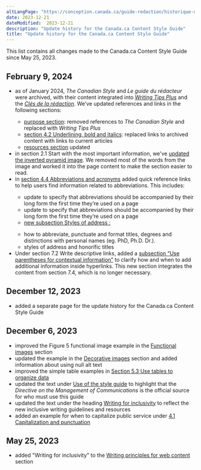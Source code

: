 ```yaml
---
altLangPage: "https://conception.canada.ca/guide-redaction/historique-modifications.html"
date: 2023-12-21
dateModified:  2023-12-21
description: "Update history for the Canada.ca Content Style Guide"
title: "Update history for the Canada.ca Content Style Guide"
---
```

<p>This list contains all changes made to the Canada.ca Content Style Guide since May 25, 2023.</p>
<h2>February 9, 2024</h2>
<ul class="mrgn-tp-lg">
   <li>as of January 2024, <cite>The Canadian Style</cite> and <cite>Le guide du rédacteur</cite> were archived, with their content integrated into <a href="https://www.noslangues-ourlanguages.gc.ca/en/writing-tips-plus/index-eng"><cite>Writing Tips Plus</cite></a> and the <span lang=fr><a href="https://www.noslangues-ourlanguages.gc.ca/fr/cles-de-la-redaction/index-fra"><cite>Clés de la rédaction</cite></a></span>. We’ve updated references and links in the following sections:</li>
   <ul>
      <li><a href="/style-guide/#toc2">purpose section</a>: removed references to <cite>The Canadian Style</cite> and replaced with <cite>Writing Tips Plus</cite></li>
      <li><a href="/style-guide/#wp4-2">section 4.2 Underlining, bold and italics</a>: replaced links to archived content with links to current articles</li>
      <li><a href="/style-guide/#resources">resources section</a> updated</li>
   </ul>
   <li>in section 2.1 Start with the most important information, we've <a href="/style-guide/#wp2-1">updated the inverted pyramid image</a>. We removed most of the words from the image and worked it into the page content to make the section easier to read.</li>
   <li>in <a href="/style-guide/#wp4-4">section 4.4 Abbreviations and acronyms</a> added quick reference links to help users find information related to abbreviations. This includes:</li>
   <ul>
      <li>update to specify that abbreviations should be accompanied by their long form the first time they’re used on a page</li>
      <li>update to specify that abbreviations should be accompanied by their long form the first time they’re used on a page</li>
      <li><a href="/style-guide/#wp4-4-2">new subsection Styles of address&nbsp;:</a></li>
   </ul>
   <ul>
      <li>how to abbreviate, punctuate and format titles, degrees and distinctions with personal names (eg. PhD, Ph.D. Dr.).</li>
      <li>styles of address and honorific titles</li>
   </ul>
   <li>Under section 7.2 Write descriptive links, added a <a href="https://conception.canada.ca/style-guide/#wp7-2-2">subsection “Use parentheses for contextual information”</a> to clarify how and when to add additional information inside hyperlinks. This new section integrates the content from section 7.4, which is no longer necessary.</li>
</ul>
<h2>December 12, 2023</h2>
<ul class="mrgn-tp-lg">
  <li>added a separate page for the update history for the Canada.ca Content Style Guide</li>
</ul>
<h2>December 6, 2023</h2>
<ul class="mrgn-tp-lg">
  <li>improved the Figure 5 functional image example in the <a href="/style-guide/#wp6-1-1">Functional images</a> section</li>
  <li>updated the example in the <a href="/style-guide/#wp6-1-2">Decorative images</a> section and added information about using null alt text</li>
  <li>improved the simple table examples in <a href="/style-guide/#wp5-3">Section 5.3 Use tables to organize data</a></li>
  <li>updated the text under <a href="/style-guide/#toc3">Use of the style guide</a> to highlight that the <cite>Directive on the Management of Communications</cite> is the official source for who must use this guide</li>
  <li>updated the text under the heading <a href="/style-guide/#wp1-2-1b">Writing for inclusivity</a> to reflect the new inclusive writing guidelines and resources</li>
  <li>added an example for when to capitalize public service under <a href="/style-guide/#wp4-1">4.1 Capitalization and punctuation</a></li>
</ul>
<h2>May 25, 2023</h2>
<ul class="mrgn-tp-lg">
  <li>added "Writing for inclusivity" to the <a href="/style-guide/#toc5">Writing principles for web content</a> section</li>
</ul>
